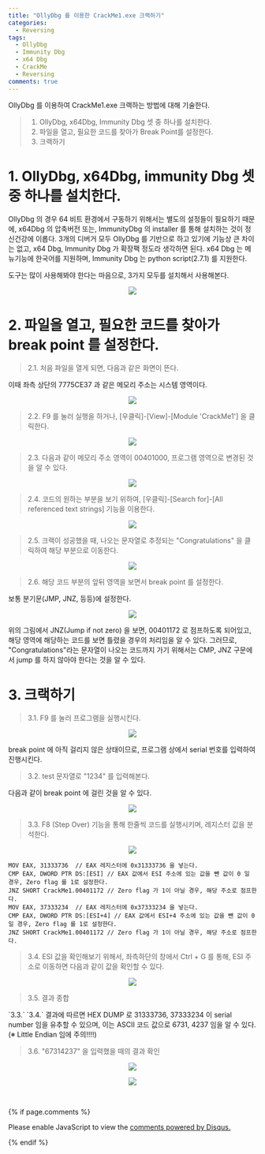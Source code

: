 ```yaml
---
title: "OllyDbg 를 이용한 CrackMe1.exe 크랙하기"
categories:
  - Reversing
tags:
  - OllyDbg
  - Immunity Dbg
  - x64 Dbg
  - CrackMe
  - Reversing
comments: true
---
```


OllyDbg 를 이용하여 CrackMe1.exe 크랙하는 방법에 대해 기술한다.

> 1. OllyDbg, x64Dbg, Immunity Dbg 셋 중 하나를 설치한다.
> 2. 파일을 열고, 필요한 코드를 찾아가 Break Point를 설정한다.
> 3. 크랙하기

# 1. OllyDbg, x64Dbg, immunity Dbg 셋 중 하나를 설치한다.

OllyDbg 의 경우 64 비트 환경에서 구동하기 위해서는 별도의 설정들이 필요하기 때문에, x64Dbg 의 압축버전 또는, ImmunityDbg 의 installer 를 통해 설치하는 것이 정신건강에 이롭다. 3개의 디버거 모두 OllyDbg 를 기반으로 하고 있기에 기능상 큰 차이는 없고, x64 Dbg, Immunity Dbg 가 확장팩 정도라 생각하면 된다. x64 Dbg 는 메뉴기능에 한국어를 지원하며, Immunity Dbg 는 python script(2.7.1) 를 지원한다.

도구는 많이 사용해봐야 한다는 마음으로, 3가지 모두를 설치해서 사용해본다.

<center><p><img src="/assets/2019-01-23-post-OllyDbg_CrackMe_1/1.jfif"></p></center>

# 2. 파일을 열고, 필요한 코드를 찾아가 break point 를 설정한다.

> 2.1. 처음 파일을 열게 되면, 다음과 같은 화면이 뜬다.

이때 좌측 상단의 7775CE37 과 같은 메모리 주소는 시스템 영역이다.

<center><p><img src="/assets/2019-01-23-post-OllyDbg_CrackMe_1/2.1.jfif"></p></center>

> 2.2. F9 를 눌러 실행을 하거나, [우클릭]-[View]-[Module 'CrackMe1'] 을 클릭한다.

<center><p><img src="/assets/2019-01-23-post-OllyDbg_CrackMe_1/2.2.jfif"></p></center>

> 2.3. 다음과 같이 메모리 주소 영역이 00401000, 프로그램 영역으로 변경된 것을 알 수 있다.

<center><p><img src="/assets/2019-01-23-post-OllyDbg_CrackMe_1/2.3.jfif"></p></center>

> 2.4. 코드의 원하는 부분을 보기 위하여, [우클릭]-[Search for]-[All referenced text strings] 기능을 이용한다.

<center><p><img src="/assets/2019-01-23-post-OllyDbg_CrackMe_1/2.4.jfif"></p></center>

> 2.5. 크랙이 성공했을 때, 나오는 문자열로 추정되는 "Congratulations" 을 클릭하여 해당 부분으로 이동한다.

<center><p><img src="/assets/2019-01-23-post-OllyDbg_CrackMe_1/2.5.jfif"></p></center>

> 2.6. 해당 코드 부분의 앞뒤 영역을 보면서 break point 를 설정한다.

보통 분기문(JMP, JNZ, 등등)에 설정한다.

<center><p><img src="/assets/2019-01-23-post-OllyDbg_CrackMe_1/2.6.jfif"></p></center>

<div class="notice">
위의 그림에서 JNZ(Jump if not zero) 을 보면, 00401172 로 점프하도록 되어있고, 해당 영역에 해당하는 코드를 보면 틀렸을 경우의 처리임을 알 수 있다. 그러므로, "Congratulations"라는 문자열이 나오는 코드까지 가기 위해서는 CMP, JNZ 구문에서 jump 를 하지 않아야 한다는 것을 알 수 있다.
</div>

# 3. 크랙하기

> 3.1. F9 를 눌러 프로그램을 실행시킨다.

<center><p><img src="/assets/2019-01-23-post-OllyDbg_CrackMe_1/3.1.jfif"></p></center>

break point 에 아직 걸리지 않은 상태이므로, 프로그램 상에서 serial 번호를 입력하여 진행시킨다.

> 3.2. test 문자열로 "1234" 를 입력해본다.

다음과 같이 break point 에 걸린 것을 알 수 있다.

<center><p><img src="/assets/2019-01-23-post-OllyDbg_CrackMe_1/3.2.jfif"></p></center>

> 3.3. F8 (Step Over) 기능을 통해 한줄씩 코드를 실행시키며, 레지스터 값을 분석한다.

<center><p><img src="/assets/2019-01-23-post-OllyDbg_CrackMe_1/3.3.jfif"></p></center>

```
MOV EAX, 31333736  // EAX 레지스터에 0x31333736 을 넣는다.
CMP EAX, DWORD PTR DS:[ESI] // EAX 값에서 ESI 주소에 있는 값을 뺀 값이 0 일 경우, Zero flag 를 1로 설정한다.
JNZ SHORT CrackMe1.00401172 // Zero flag 가 1이 아닐 경우, 해당 주소로 점프한다.
MOV EAX, 37333234  // EAX 레지스터에 0x37333234 을 넣는다.
CMP EAX, DWORD PTR DS:[ESI+4] // EAX 값에서 ESI+4 주소에 있는 값을 뺀 값이 0 일 경우, Zero flag 를 1로 설정한다.
JNZ SHORT CrackMe1.00401172 // Zero flag 가 1이 아닐 경우, 해당 주소로 점프한다.
```

> 3.4. ESI 값을 확인해보기 위해서, 좌측하단의 창에서 Ctrl + G 를 통해, ESI 주소로 이동하면 다음과 같이 값을 확인할 수 있다.

<center><p><img src="/assets/2019-01-23-post-OllyDbg_CrackMe_1/3.4.jfif"></p></center>

> 3.5. 결과 종합

<div class="notice">
`3.3.` `3.4.` 결과에 따르면 HEX DUMP 로 31333736, 37333234 이 serial number 임을 유추할 수 있으며, 이는 ASCII 코드 값으로 6731, 4237 임을 알 수 있다.
(※ Little Endian 임에 주의!!!!)
</div>


> 3.6. "67314237" 을 입력했을 때의 결과 확인

<center><p><img src="/assets/2019-01-23-post-OllyDbg_CrackMe_1/3.6.1.jfif"></p></center>

<center><p><img src="/assets/2019-01-23-post-OllyDbg_CrackMe_1/3.6.2.jfif"></p></center>


<br>

{% if page.comments %}

<div id="disqus_thread"></div>
<script>

/**
*  RECOMMENDED CONFIGURATION VARIABLES: EDIT AND UNCOMMENT THE SECTION BELOW TO INSERT DYNAMIC VALUES FROM YOUR PLATFORM OR CMS.
*  LEARN WHY DEFINING THESE VARIABLES IS IMPORTANT: https://disqus.com/admin/universalcode/#configuration-variables*/
/*
var disqus_config = function () {
this.page.url = PAGE_URL;  // Replace PAGE_URL with your page's canonical URL variable
this.page.identifier = PAGE_IDENTIFIER; // Replace PAGE_IDENTIFIER with your page's unique identifier variable
};
*/
(function() { // DON'T EDIT BELOW THIS LINE
var d = document, s = d.createElement('script');
s.src = 'https://https-c0msherl0ck-github-io.disqus.com/embed.js';
s.setAttribute('data-timestamp', +new Date());
(d.head || d.body).appendChild(s);
})();
</script>
<noscript>Please enable JavaScript to view the <a href="https://disqus.com/?ref_noscript">comments powered by Disqus.</a></noscript>
                            
{% endif %}
